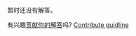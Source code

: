 
暂时还没有解答。

有兴趣[贡献你的解答](https://github.com/BFEdev/BFE.dev-solutions/blob/main/problem/two-way-binding_zh.md)吗? [Contribute guidline](https://github.com/BFEdev/BFE.dev-solutions#how-to-contribute)
